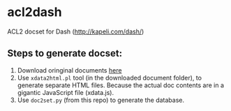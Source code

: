# acl2dash
ACL2 docset for Dash (http://kapeli.com/dash/)

## Steps to generate docset:
1. Download oringinal documents [here](https://www.cs.utexas.edu/users/moore/acl2/v8-4/combined-manual/download/index.html)
2. Use `xdata2html.pl` tool (in the downloaded document folder), to generate separate HTML files. Because the actual doc contents are in a gigantic JavaScript file (xdata.js).
3. Use `doc2set.py` (from this repo) to generate the database.

